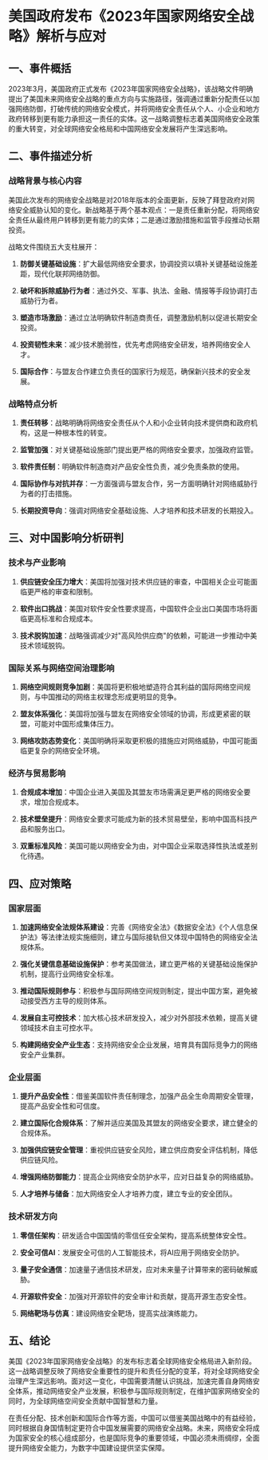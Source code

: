 # 美国政府发布《2023年国家网络安全战略》解析与应对

## 一、事件概括

2023年3月，美国政府正式发布《2023年国家网络安全战略》，该战略文件明确提出了美国未来网络安全战略的重点方向与实施路径，强调通过重新分配责任以加强网络防御，打破传统的网络安全模式，并将网络安全责任从个人、小企业和地方政府转移到更有能力承担这一责任的实体。这一战略调整标志着美国网络安全政策的重大转变，对全球网络安全格局和中国网络安全发展将产生深远影响。

## 二、事件描述分析

### 战略背景与核心内容

美国此次发布的网络安全战略是对2018年版本的全面更新，反映了拜登政府对网络安全威胁认知的变化。新战略基于两个基本观点：一是责任重新分配，将网络安全责任从最终用户转移到更有能力的实体；二是通过激励措施和监管手段推动长期投资。

战略文件围绕五大支柱展开：

1. **防御关键基础设施**：扩大最低网络安全要求，协调投资以填补关键基础设施差距，现代化联邦网络防御。

2. **破坏和拆除威胁行为者**：通过外交、军事、执法、金融、情报等手段协调打击威胁行为者。

3. **塑造市场激励**：通过立法明确软件制造商责任，调整激励机制以促进长期安全投资。

4. **投资韧性未来**：减少技术脆弱性，优先考虑网络安全研发，培养网络安全人才。

5. **国际合作**：与盟友合作建立负责任的国家行为规范，确保新兴技术的安全发展。

### 战略特点分析

1. **责任转移**：战略明确将网络安全责任从个人和小企业转向技术提供商和政府机构，这是一种根本性的转变。

2. **监管加强**：对关键基础设施部门提出更严格的网络安全要求，加强政府监管。

3. **软件责任制**：明确软件制造商对产品安全性负责，减少免责条款的使用。

4. **国际协作与对抗并存**：一方面强调与盟友合作，另一方面明确针对网络威胁行为者的打击措施。

5. **长期投资导向**：强调对网络安全基础设施、人才培养和技术研发的长期投入。

## 三、对中国影响分析研判

### 技术与产业影响

1. **供应链安全压力增大**：美国将加强对技术供应链的审查，中国相关企业可能面临更严格的审查和限制。

2. **软件出口挑战**：美国对软件安全性要求提高，中国软件企业出口美国市场将面临更高标准和合规成本。

3. **技术脱钩加速**：战略强调减少对"高风险供应商"的依赖，可能进一步推动中美技术领域脱钩。

### 国际关系与网络空间治理影响

1. **网络空间规则竞争加剧**：美国将更积极地塑造符合其利益的国际网络空间规则，与中国推动的网络主权理念形成更明显的竞争。

2. **盟友体系强化**：美国将加强与盟友在网络安全领域的协调，形成更紧密的联盟，可能对中国形成集体压力。

3. **网络攻防态势变化**：美国明确将采取更积极的措施应对网络威胁，中国可能面临更复杂的网络安全环境。

### 经济与贸易影响

1. **合规成本增加**：中国企业进入美国及其盟友市场需满足更严格的网络安全要求，增加合规成本。

2. **技术壁垒提升**：网络安全要求可能成为新的技术贸易壁垒，影响中国高科技产品和服务出口。

3. **双重标准风险**：美国可能以网络安全为由，对中国企业采取选择性执法或差别化待遇。

## 四、应对策略

### 国家层面

1. **加速网络安全法规体系建设**：完善《网络安全法》《数据安全法》《个人信息保护法》等法律法规实施细则，建立与国际接轨但又体现中国特色的网络安全法规体系。

2. **强化关键信息基础设施保护**：参考美国做法，建立更严格的关键基础设施保护机制，提高行业网络安全标准。

3. **推动国际规则参与**：积极参与国际网络空间规则制定，提出中国方案，避免被动接受西方主导的规则体系。

4. **发展自主可控技术**：加大核心技术研发投入，减少对外部技术依赖，提高关键领域技术自主可控水平。

5. **构建网络安全产业生态**：支持网络安全企业发展，培育具有国际竞争力的网络安全产业集群。

### 企业层面

1. **提升产品安全性**：借鉴美国软件责任制理念，加强产品全生命周期安全管理，提高产品安全性和可信度。

2. **建立国际化合规体系**：了解并适应美国及其盟友的网络安全要求，建立健全的合规体系。

3. **加强供应链安全管理**：重视供应链安全风险，建立供应商安全评估机制，降低供应链风险。

4. **增强网络防御能力**：提高企业网络安全防护水平，应对日益复杂的网络威胁。

5. **人才培养与储备**：加大网络安全人才培养力度，建立专业的安全团队。

### 技术研发方向

1. **零信任架构**：研发适合中国国情的零信任安全架构，提高系统整体安全性。

2. **安全可信AI**：发展安全可信的人工智能技术，将AI应用于网络安全防护。

3. **量子安全通信**：加速量子通信技术研发，应对未来量子计算带来的密码破解威胁。

4. **开源软件安全**：加强对开源软件的安全审计和贡献，提高开源生态安全性。

5. **网络靶场与仿真**：建设网络安全靶场，提高实战演练能力。

## 五、结论

美国《2023年国家网络安全战略》的发布标志着全球网络安全格局进入新阶段。这一战略调整反映了网络安全重要性的提升和责任分配的变革，将对全球网络安全治理产生深远影响。面对这一变化，中国需要清醒认识挑战，加速完善自身网络安全体系，推动网络安全产业发展，积极参与国际规则制定，在维护国家网络安全的同时，为全球网络空间安全贡献中国智慧和力量。

在责任分配、技术创新和国际合作等方面，中国可以借鉴美国战略中的有益经验，同时根据自身国情制定更符合中国发展需要的网络安全战略。未来，网络安全将成为国家安全的核心组成部分，也是国际竞争的重要领域，中国必须未雨绸缪，全面提升网络安全能力，为数字中国建设提供坚实保障。